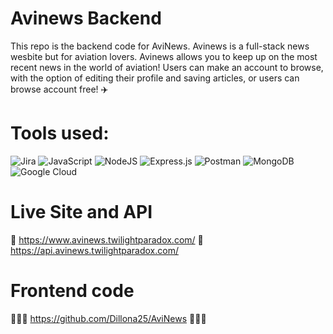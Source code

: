 # Avinews Backend

This repo is the backend code for AviNews. Avinews is a full-stack news wesbite but for aviation lovers. Avinews allows you to keep up on the most recent news in the world of aviation! Users can make an account to browse, with the option of editing their profile and saving articles, or users can browse account free! ✈️

# Tools used:

![Jira](https://img.shields.io/badge/jira-%230A0FFF.svg?style=for-the-badge&logo=jira&logoColor=white)
![JavaScript](https://img.shields.io/badge/javascript-%23323330.svg?style=for-the-badge&logo=javascript&logoColor=%23F7DF1E)
![NodeJS](https://img.shields.io/badge/node.js-6DA55F?style=for-the-badge&logo=node.js&logoColor=white)
![Express.js](https://img.shields.io/badge/express.js-%23404d59.svg?style=for-the-badge&logo=express&logoColor=%2361DAFB)
![Postman](https://img.shields.io/badge/Postman-FF6C37?style=for-the-badge&logo=postman&logoColor=white)
![MongoDB](https://img.shields.io/badge/MongoDB-%234ea94b.svg?style=for-the-badge&logo=mongodb&logoColor=white)
![Google Cloud](https://img.shields.io/badge/GoogleCloud-%234285F4.svg?style=for-the-badge&logo=google-cloud&logoColor=white)

# Live Site and API

🚀 https://www.avinews.twilightparadox.com/ 🚀
https://api.avinews.twilightparadox.com/

# Frontend code

🧑🏼‍💻 https://github.com/Dillona25/AviNews 🧑🏼‍💻
